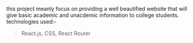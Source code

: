 this project meanly focus on providing a well beautified website that will give basic academic and unacdemic information to college students.
technologies used:-
> React.js,
> CSS,
> React Router